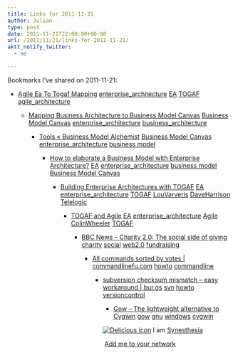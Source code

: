 ```yaml
---
title: Links for 2011-11-21
author: Julian
type: post
date: 2011-11-21T22:00:00+00:00
url: /2011/11/21/links-for-2011-11-21/
aktt_notify_twitter:
  - no

---
```

Bookmarks I&#8217;ve shared on 2011-11-21:

  * [Agile Ea To Togaf Mapping][1] 
    [enterprise_architecture][2] [EA][3] [TOGAF][4] [agile_architecture][5] </li> 
    
      * [Mapping Business Architecture to Business Model Canvas][6] 
        [Business Model Canvas][7] [enterprise_architecture][2] [business_architecture][8] </li> 
        
          * [Tools &laquo; Business Model Alchemist][9] 
            [Business Model Canvas][7] [enterprise_architecture][2] [business model][10] </li> 
            
              * [How to elaborate a Business Model with Enterprise Architecture?][11] 
                [EA][3] [enterprise_architecture][2] [business model][10] [Business Model Canvas][7] </li> 
                
                  * [Building Enterprise Architectures with TOGAF][12] 
                    [EA][3] [enterprise_architecture][2] [TOGAF][4] [LouVarveris][13] [DaveHarrison][14] [Telelogic][15] </li> 
                    
                      * [TOGAF and Agile][16] 
                        [EA][3] [enterprise_architecture][2] [Agile][17] [ColinWheeler][18] [TOGAF][4] </li> 
                        
                          * [BBC News &#8211; Charity 2.0: The social side of giving][19] 
                            [charity][20] [social][21] [web2.0][22] [fundraising][23] </li> 
                            
                              * [All commands sorted by votes | commandlinefu.com][24] 
                                [howto][25] [commandline][26] </li> 
                                
                                  * [subversion checksum mismatch &#8211; easy workaround | bur.gs][27] 
                                    [svn][28] [howto][25] [versioncontrol][29] </li> 
                                    
                                      * [Gow &ndash; The lightweight alternative to Cygwin][30] 
                                        [gow][31] [gnu][32] [windows][33] [cygwin][34] </li> </ul> 
                                        
                                        <p class="deliciouslink">
                                          <a href="http://del.icio.us/synesthesia" title="See all my bookmarks on del.icio.us"><img src="https://www.synesthesia.co.uk/images/deliciousicon.jpg" alt="Delicious icon" /></a>&nbsp;I am <a href="http://del.icio.us/synesthesia" title="See all my bookmarks on del.icio.us">Synesthesia</a>
                                        </p>
                                        
                                        <p class="deliciouslink">
                                          <a href="http://del.icio.us/network?add=synesthesia" title="Add me to your del.icio.us network"><img src="https://www.synesthesia.co.uk/images/add.gif" alt="" /></a>&nbsp;<a href="http://del.icio.us/network?add=synesthesia" title="Add me to your del.icio.us network">Add me to your network</a>
                                        </p>

 [1]: http://agileea.wikidot.com/agile-ea-to-togaf-mapping
 [2]: http://www.delicious.com/synesthesia/enterprise_architecture
 [3]: http://www.delicious.com/synesthesia/EA
 [4]: http://www.delicious.com/synesthesia/TOGAF
 [5]: http://www.delicious.com/synesthesia/agile_architecture
 [6]: http://ingenia.files.wordpress.com/2010/12/business-architecture.png
 [7]: http://www.delicious.com/synesthesia/Business+Model+Canvas
 [8]: http://www.delicious.com/synesthesia/business_architecture
 [9]: http://www.businessmodelalchemist.com/tools
 [10]: http://www.delicious.com/synesthesia/business+model
 [11]: http://ingenia.wordpress.com/2010/12/08/how-to-elaborate-a-business-model-with-enterprise-architecture
 [12]: http://www.cs.jyu.fi/el/tjtse25_09/TJTSE25_Syllabus_files/Building_EA_with_TOGAF.pdf
 [13]: http://www.delicious.com/synesthesia/LouVarveris
 [14]: http://www.delicious.com/synesthesia/DaveHarrison
 [15]: http://www.delicious.com/synesthesia/Telelogic
 [16]: http://www.architecting-the-enterprise.com/pdf/Conference_presentations/Stream2/Colin_Wheeler.pdf
 [17]: http://www.delicious.com/synesthesia/Agile
 [18]: http://www.delicious.com/synesthesia/ColinWheeler
 [19]: http://www.bbc.co.uk/news/technology-15816474
 [20]: http://www.delicious.com/synesthesia/charity
 [21]: http://www.delicious.com/synesthesia/social
 [22]: http://www.delicious.com/synesthesia/web2.0
 [23]: http://www.delicious.com/synesthesia/fundraising
 [24]: http://www.commandlinefu.com/commands/browse/sort-by-votes
 [25]: http://www.delicious.com/synesthesia/howto
 [26]: http://www.delicious.com/synesthesia/commandline
 [27]: http://glob.bushi.net.nz/glob/2007/02/14/subversion-checksum-mismatch-easy-workaround
 [28]: http://www.delicious.com/synesthesia/svn
 [29]: http://www.delicious.com/synesthesia/versioncontrol
 [30]: https://github.com/bmatzelle/gow/wiki
 [31]: http://www.delicious.com/synesthesia/gow
 [32]: http://www.delicious.com/synesthesia/gnu
 [33]: http://www.delicious.com/synesthesia/windows
 [34]: http://www.delicious.com/synesthesia/cygwin